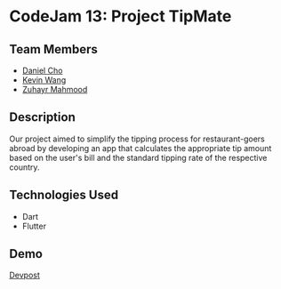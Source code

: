 # CodeJam 13: Project TipMate

## Team Members

- [Daniel Cho](https://github.com/daniel-heemang)
- [Kevin Wang](https://github.com/devkevw)
- [Zuhayr Mahmood](https://github.com/zuhayrmahmood)

## Description

Our project aimed to simplify the tipping process for restaurant-goers abroad by developing an app that calculates the appropriate tip amount based on the user's bill and the standard tipping rate of the respective country.

## Technologies Used

- Dart
- Flutter

## Demo

[Devpost](https://devpost.com/software/tipmate-app?ref_content=user-portfolio&ref_feature=in_progress)